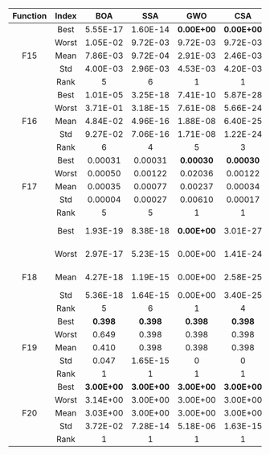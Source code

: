 | Function | Index |     BOA      |     SSA      |     GWO      |     CSA      |    MISCSA    |    TFCSA     |
| :------: | :---: | :----------: | :----------: | :----------: | :----------: | :----------: | :----------: |
|          | Best  |   5.55E-17   |   1.60E-14   | **0.00E+00** | **0.00E+00** | **0.00E+00** | **0.00E+00** |
|          | Worst |   1.05E-02   |   9.72E-03   |   9.72E-03   |   9.72E-03   |   0.00E+00   |   0.00E+00   |
|   F15    | Mean  |   7.86E-03   |   9.72E-04   |   2.91E-03   |   2.46E-03   |   0.00E+00   |   0.00E+00   |
|          |  Std  |   4.00E-03   |   2.96E-03   |   4.53E-03   |   4.20E-03   |   0.00E+00   |   0.00E+00   |
|          | Rank  |      5       |      6       |      1       |      1       |      1       |      1       |
|          | Best  |   1.01E-05   |   3.25E-18   |   7.41E-10   |   5.87E-28   | **0.00E+00** | **0.00E+00** |
|          | Worst |   3.71E-01   |   3.18E-15   |   7.61E-08   |   5.66E-24   |   9.87E-30   |   0.00E+00   |
|   F16    | Mean  |   4.84E-02   |   4.96E-16   |   1.88E-08   |   6.40E-25   |   1.19E-30   |   0.00E+00   |
|          |  Std  |   9.27E-02   |   7.06E-16   |   1.71E-08   |   1.22E-24   |   2.37E-30   |   0.00E+00   |
|          | Rank  |      6       |      4       |      5       |      3       |      1       |      1       |
|          | Best  |   0.00031    |   0.00031    | **0.00030**  | **0.00030**  |   0.00031    | **0.00030**  |
|          | Worst |   0.00050    |   0.00122    |   0.02036    |   0.00122    |   0.00166    |   0.02036    |
|   F17    | Mean  |   0.00035    |   0.00077    |   0.00237    |   0.00034    |   0.00053    |   0.00101    |
|          |  Std  |   0.00004    |   0.00027    |   0.00610    |   0.00017    |   0.00038    |   0.00366    |
|          | Rank  |      5       |      5       |      1       |      1       |      5       |      1       |
|          | Best  |   1.93E-19   |   8.38E-18   | **0.00E+00** |   3.01E-27   |   2.06E-43   |  6.17E-178   |
|          | Worst |   2.97E-17   |   5.23E-15   |   0.00E+00   |   1.41E-24   |   7.59E-40   |  6.90E-168   |
|   F18    | Mean  |   4.27E-18   |   1.19E-15   |   0.00E+00   |   2.58E-25   |   3.31E-41   |  2.77E-169   |
|          |  Std  |   5.36E-18   |   1.64E-15   |   0.00E+00   |   3.40E-25   |   1.38E-40   |   0.00E+00   |
|          | Rank  |      5       |      6       |      1       |      4       |      3       |      2       |
|          | Best  |  **0.398**   |  **0.398**   |  **0.398**   |  **0.398**   |  **0.398**   |  **0.398**   |
|          | Worst |    0.649     |    0.398     |    0.398     |    0.398     |    0.398     |    0.398     |
|   F19    | Mean  |    0.410     |    0.398     |    0.398     |    0.398     |    0.398     |    0.398     |
|          |  Std  |    0.047     |   1.65E-15   |      0       |      0       |      0       |      0       |
|          | Rank  |      1       |      1       |      1       |      1       |      1       |      1       |
|          | Best  | **3.00E+00** | **3.00E+00** | **3.00E+00** | **3.00E+00** | **3.00E+00** | **3.00E+00** |
|          | Worst |   3.14E+00   |   3.00E+00   |   3.00E+00   |   3.00E+00   |   3.00E+00   |   3.00E+00   |
|   F20    | Mean  |   3.03E+00   |   3.00E+00   |   3.00E+00   |   3.00E+00   |   3.00E+00   |   3.00E+00   |
|          |  Std  |   3.72E-02   |   7.28E-14   |   5.18E-06   |   1.63E-15   |   1.54E-15   |   9.37E-16   |
|          | Rank  |      1       |      1       |      1       |      1       |      1       |      1       |